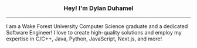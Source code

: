 <h3 align="center">Hey! I'm Dylan Duhamel</h3>
<p align="center">

</p>

---
I am a Wake Forest University Computer Science graduate and a dedicated Software Engineer! I love to create high-quality solutions and employ my expertise in C/C++, Java, Python, JavaScript, Next.js, and more!
